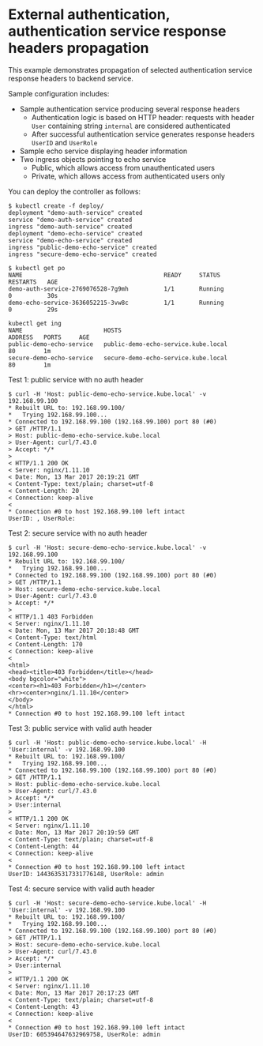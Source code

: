 # External authentication, authentication service response headers propagation

This example demonstrates propagation of selected authentication service response headers
to backend service.

Sample configuration includes:

* Sample authentication service producing several response headers
  * Authentication logic is based on HTTP header: requests with header `User` containing string `internal` are considered authenticated
  * After successful authentication service generates response headers `UserID` and `UserRole`
* Sample echo service displaying header information
* Two ingress objects pointing to echo service
  * Public, which allows access from unauthenticated users
  * Private, which allows access from authenticated users only

You can deploy the controller as
follows:

```console
$ kubectl create -f deploy/
deployment "demo-auth-service" created
service "demo-auth-service" created
ingress "demo-auth-service" created
deployment "demo-echo-service" created
service "demo-echo-service" created
ingress "public-demo-echo-service" created
ingress "secure-demo-echo-service" created

$ kubectl get po
NAME                                        READY     STATUS    RESTARTS   AGE
demo-auth-service-2769076528-7g9mh          1/1       Running            0          30s
demo-echo-service-3636052215-3vw8c          1/1       Running            0          29s

kubectl get ing
NAME                       HOSTS                                 ADDRESS   PORTS     AGE
public-demo-echo-service   public-demo-echo-service.kube.local             80        1m
secure-demo-echo-service   secure-demo-echo-service.kube.local             80        1m
```

Test 1: public service with no auth header

```console
$ curl -H 'Host: public-demo-echo-service.kube.local' -v 192.168.99.100
* Rebuilt URL to: 192.168.99.100/
*   Trying 192.168.99.100...
* Connected to 192.168.99.100 (192.168.99.100) port 80 (#0)
> GET /HTTP/1.1
> Host: public-demo-echo-service.kube.local
> User-Agent: curl/7.43.0
> Accept: */*
>
< HTTP/1.1 200 OK
< Server: nginx/1.11.10
< Date: Mon, 13 Mar 2017 20:19:21 GMT
< Content-Type: text/plain; charset=utf-8
< Content-Length: 20
< Connection: keep-alive
<
* Connection #0 to host 192.168.99.100 left intact
UserID: , UserRole:
```

Test 2: secure service with no auth header

```console
$ curl -H 'Host: secure-demo-echo-service.kube.local' -v 192.168.99.100
* Rebuilt URL to: 192.168.99.100/
*   Trying 192.168.99.100...
* Connected to 192.168.99.100 (192.168.99.100) port 80 (#0)
> GET /HTTP/1.1
> Host: secure-demo-echo-service.kube.local
> User-Agent: curl/7.43.0
> Accept: */*
>
< HTTP/1.1 403 Forbidden
< Server: nginx/1.11.10
< Date: Mon, 13 Mar 2017 20:18:48 GMT
< Content-Type: text/html
< Content-Length: 170
< Connection: keep-alive
<
<html>
<head><title>403 Forbidden</title></head>
<body bgcolor="white">
<center><h1>403 Forbidden</h1></center>
<hr><center>nginx/1.11.10</center>
</body>
</html>
* Connection #0 to host 192.168.99.100 left intact
```

Test 3: public service with valid auth header

```console
$ curl -H 'Host: public-demo-echo-service.kube.local' -H 'User:internal' -v 192.168.99.100
* Rebuilt URL to: 192.168.99.100/
*   Trying 192.168.99.100...
* Connected to 192.168.99.100 (192.168.99.100) port 80 (#0)
> GET /HTTP/1.1
> Host: public-demo-echo-service.kube.local
> User-Agent: curl/7.43.0
> Accept: */*
> User:internal
>
< HTTP/1.1 200 OK
< Server: nginx/1.11.10
< Date: Mon, 13 Mar 2017 20:19:59 GMT
< Content-Type: text/plain; charset=utf-8
< Content-Length: 44
< Connection: keep-alive
<
* Connection #0 to host 192.168.99.100 left intact
UserID: 1443635317331776148, UserRole: admin
```

Test 4: secure service with valid auth header

```console
$ curl -H 'Host: secure-demo-echo-service.kube.local' -H 'User:internal' -v 192.168.99.100
* Rebuilt URL to: 192.168.99.100/
*   Trying 192.168.99.100...
* Connected to 192.168.99.100 (192.168.99.100) port 80 (#0)
> GET /HTTP/1.1
> Host: secure-demo-echo-service.kube.local
> User-Agent: curl/7.43.0
> Accept: */*
> User:internal
>
< HTTP/1.1 200 OK
< Server: nginx/1.11.10
< Date: Mon, 13 Mar 2017 20:17:23 GMT
< Content-Type: text/plain; charset=utf-8
< Content-Length: 43
< Connection: keep-alive
<
* Connection #0 to host 192.168.99.100 left intact
UserID: 605394647632969758, UserRole: admin
```
